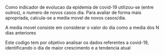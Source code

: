 Como indicador de evolucao da epidemia de covid-19 utilizou-se (entre outros), o numero de novos casos dia.
Para avaliar de forma mais apropriada, calcula-se a media movel de novos casos/dia.

A media movel consiste em considerar o valor do dia como a media dos N dias anteriores

Este codigo tem por objetivo analisar os dados referentes a covid-19, identificando o dia de maior crescimento e a tendencia atual
